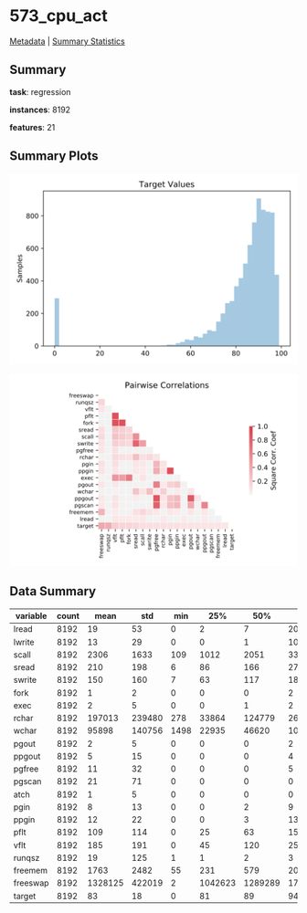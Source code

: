 # 573_cpu_act

[Metadata](metadata.yaml) | [Summary Statistics](summary_stats.csv)

## Summary

**task**: regression

**instances**: 8192

**features**: 21

## Summary Plots

![Labels](label.svg)

![Corr](corr.svg)

## Data Summary

|	variable	|	count	|	mean	|	std	|	min	|	25%	|	50%	|	75%	|	max|
| --- | --- | --- | --- | --- | --- | --- | --- | --- |
|	lread	|	8192	|	19	|	53	|	0	|	2	|	7	|	20	|	1845
|	lwrite	|	8192	|	13	|	29	|	0	|	0	|	1	|	10	|	575
|	scall	|	8192	|	2306	|	1633	|	109	|	1012	|	2051	|	3317	|	12493
|	sread	|	8192	|	210	|	198	|	6	|	86	|	166	|	279	|	5318
|	swrite	|	8192	|	150	|	160	|	7	|	63	|	117	|	185	|	5456
|	fork	|	8192	|	1	|	2	|	0	|	0	|	0	|	2	|	20
|	exec	|	8192	|	2	|	5	|	0	|	0	|	1	|	2	|	59
|	rchar	|	8192	|	197013	|	239480	|	278	|	33864	|	124779	|	267669	|	2526649
|	wchar	|	8192	|	95898	|	140756	|	1498	|	22935	|	46620	|	106148	|	1801623
|	pgout	|	8192	|	2	|	5	|	0	|	0	|	0	|	2	|	81
|	ppgout	|	8192	|	5	|	15	|	0	|	0	|	0	|	4	|	184
|	pgfree	|	8192	|	11	|	32	|	0	|	0	|	0	|	5	|	523
|	pgscan	|	8192	|	21	|	71	|	0	|	0	|	0	|	0	|	1237
|	atch	|	8192	|	1	|	5	|	0	|	0	|	0	|	0	|	211
|	pgin	|	8192	|	8	|	13	|	0	|	0	|	2	|	9	|	141
|	ppgin	|	8192	|	12	|	22	|	0	|	0	|	3	|	13	|	292
|	pflt	|	8192	|	109	|	114	|	0	|	25	|	63	|	159	|	899
|	vflt	|	8192	|	185	|	191	|	0	|	45	|	120	|	251	|	1365
|	runqsz	|	8192	|	19	|	125	|	1	|	1	|	2	|	3	|	2823
|	freemem	|	8192	|	1763	|	2482	|	55	|	231	|	579	|	2002	|	12027
|	freeswap	|	8192	|	1328125	|	422019	|	2	|	1042623	|	1289289	|	1730379	|	2243187
|	target	|	8192	|	83	|	18	|	0	|	81	|	89	|	94	|	99
